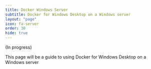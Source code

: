 ```yaml
---
title: Docker Windows Server
subtitle: Docker for Windows Desktop on a Windows server
layout: "page"
icon: fa-server
order: 30
hide: true
---
```


(In progress)

This page will be a guide to using Docker for Windows Desktop on a Windows server
